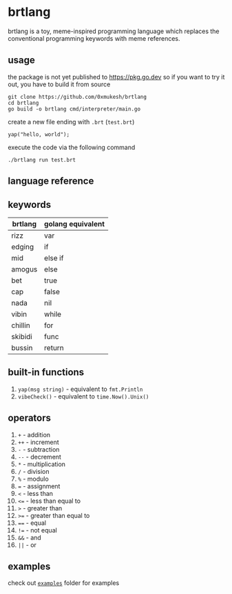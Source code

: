 # brtlang

brtlang is a toy, meme-inspired programming language which replaces the conventional programming keywords with meme references.

## usage

the package is not yet published to https://pkg.go.dev so if you want to try it out, you have to build it from source

```
git clone https://github.com/0xmukesh/brtlang
cd brtlang
go build -o brtlang cmd/interpreter/main.go
```

create a new file ending with `.brt` (`test.brt`)

```
yap("hello, world");
```

execute the code via the following command

```
./brtlang run test.brt
```

## language reference

## keywords

| brtlang | golang equivalent |
| ------- | ----------------- |
| rizz    | var               |
| edging  | if                |
| mid     | else if           |
| amogus  | else              |
| bet     | true              |
| cap     | false             |
| nada    | nil               |
| vibin   | while             |
| chillin | for               |
| skibidi | func              |
| bussin  | return            |

## built-in functions

1. `yap(msg string)` - equivalent to `fmt.Println`
2. `vibeCheck()` - equivalent to `time.Now().Unix()`

## operators

1. `+` - addition
2. `++` - increment
3. `-` - subtraction
4. `--` - decrement
5. `*` - multiplication
6. `/` - division
7. `%` - modulo
8. `=` - assignment
9. `<` - less than
10. `<=` - less than equal to
11. `>` - greater than
12. `>=` - greater than equal to
13. `==` - equal
14. `!=` - not equal
15. `&&` - and
16. `||` - or

## examples

check out [`examples`](./examples/) folder for examples
